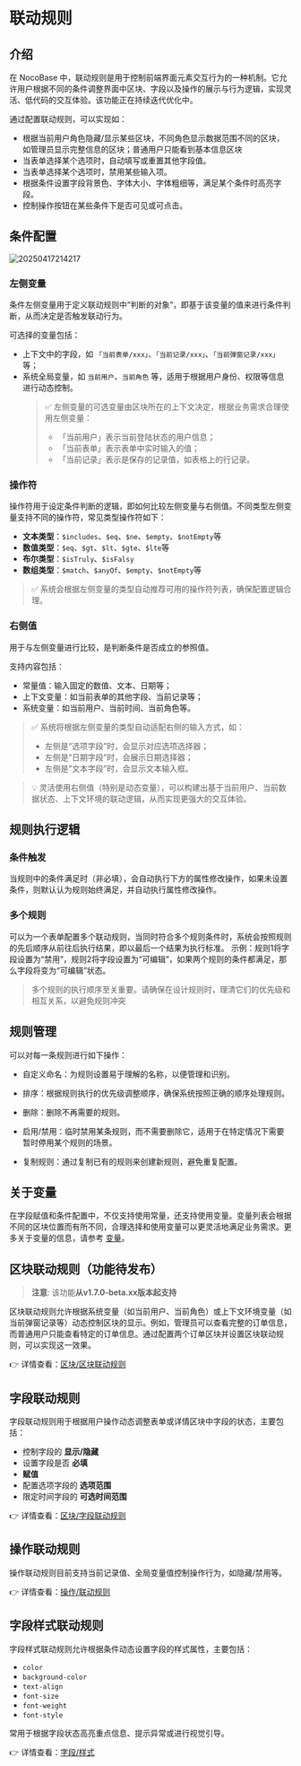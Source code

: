 # 联动规则

## 介绍

在 NocoBase 中，联动规则是用于控制前端界面元素交互行为的一种机制。它允许用户根据不同的条件调整界面中区块、字段以及操作的展示与行为逻辑，实现灵活、低代码的交互体验。该功能正在持续迭代优化中。

通过配置联动规则，可以实现如：

- 根据当前用户角色隐藏/显示某些区块，不同角色显示数据范围不同的区块，如管理员显示完整信息的区块；普通用户只能看到基本信息区块
- 当表单选择某个选项时，自动填写或重置其他字段值。
- 当表单选择某个选项时，禁用某些输入项。
- 根据条件设置字段背景色、字体大小、字体粗细等，满足某个条件时高亮字段。
- 控制操作按钮在某些条件下是否可见或可点击。

## 条件配置

![20250417214217](https://static-docs.nocobase.com/20250417214217.png)
### 左侧变量

条件左侧变量用于定义联动规则中“判断的对象”，即基于该变量的值来进行条件判断，从而决定是否触发联动行为。

可选择的变量包括：

- 上下文中的字段，如 `「当前表单/xxx」`、`「当前记录/xxx」`、`「当前弹窗记录/xxx」`等；
- 系统全局变量，如 `当前用户`、`当前角色` 等，适用于根据用户身份、权限等信息进行动态控制。
  > ✅ 左侧变量的可选变量由区块所在的上下文决定，根据业务需求合理使用左侧变量：
  >
  > - 「当前用户」表示当前登陆状态的用户信息；
  > - 「当前表单」表示表单中实时输入的值；
  > - 「当前记录」表示是保存的记录值，如表格上的行记录。
### 操作符

操作符用于设定条件判断的逻辑，即如何比较左侧变量与右侧值。不同类型左侧变量支持不同的操作符，常见类型操作符如下：

- **文本类型**：`$includes`、`$eq`、`$ne`、`$empty`、`$notEmpty`等
- **数值类型**：`$eq`、`$gt`、`$lt`、`$gte`、`$lte`等
- **布尔类型**：`$isTruly`、`$isFalsy`
- **数组类型**：`$match`、`$anyOf`、`$empty`、`$notEmpty`等

> ✅ 系统会根据左侧变量的类型自动推荐可用的操作符列表，确保配置逻辑合理。
### 右侧值

用于与左侧变量进行比较，是判断条件是否成立的参照值。

支持内容包括：

- 常量值：输入固定的数值、文本、日期等；
- 上下文变量：如当前表单的其他字段、当前记录等；
- 系统变量：如当前用户、当前时间、当前角色等。

> ✅ 系统将根据左侧变量的类型自动适配右侧的输入方式，如：
>
> - 左侧是“选项字段”时，会显示对应选项选择器；
> - 左侧是“日期字段”时，会展示日期选择器；
> - 左侧是“文本字段”时，会显示文本输入框。

> 💡 灵活使用右侧值（特别是动态变量），可以构建出基于当前用户、当前数据状态、上下文环境的联动逻辑，从而实现更强大的交互体验。

## 规则执行逻辑

### 条件触发

当规则中的条件满足时（非必填），会自动执行下方的属性修改操作，如果未设置条件，则默认认为规则始终满足，并自动执行属性修改操作。

### 多个规则

可以为一个表单配置多个联动规则，当同时符合多个规则条件时，系统会按照规则的先后顺序从前往后执行结果，即以最后一个结果为执行标准。
示例：规则1将字段设置为“禁用”，规则2将字段设置为“可编辑”，如果两个规则的条件都满足，那么字段将变为“可编辑”状态。

> 多个规则的执行顺序至关重要。请确保在设计规则时，理清它们的优先级和相互关系，以避免规则冲突

## 规则管理

可以对每一条规则进行如下操作：

- 自定义命名：为规则设置易于理解的名称，以便管理和识别。

- 排序：根据规则执行的优先级调整顺序，确保系统按照正确的顺序处理规则。

- 删除：删除不再需要的规则。

- 启用/禁用：临时禁用某条规则，而不需要删除它，适用于在特定情况下需要暂时停用某个规则的场景。

- 复制规则：通过复制已有的规则来创建新规则，避免重复配置。

## 关于变量

在字段赋值和条件配置中，不仅支持使用常量，还支持使用变量。变量列表会根据不同的区块位置而有所不同，合理选择和使用变量可以更灵活地满足业务需求。更多关于变量的信息，请参考 [变量](/handbook/ui/variables)。

## 区块联动规则（功能待发布）

> **注意**: 该功能**从v1.7.0-beta.xx版本起支持**

区块联动规则允许根据系统变量（如当前用户、当前角色）或上下文环境变量（如当前弹窗记录等）动态控制区块的显示。例如，管理员可以查看完整的订单信息，而普通用户只能查看特定的订单信息。通过配置两个订单区块并设置区块联动规则，可以实现这一效果。

👉 详情查看：[区块/区块联动规则](/handbook/ui/blocks/block-settings/block-linkage-rule)

## 字段联动规则

字段联动规则用于根据用户操作动态调整表单或详情区块中字段的状态，主要包括：

- 控制字段的 **显示/隐藏**
- 设置字段是否 **必填**
- **赋值**
- 配置选项字段的 **选项范围**
- 限定时间字段的 **可选时间范围**


👉 详情查看：[区块/字段联动规则](/handbook/ui/blocks/block-settings/field-linkage-rule)

## 操作联动规则

操作联动规则目前支持当前记录值、全局变量值控制操作行为，如隐藏/禁用等。

👉 详情查看：[操作/联动规则](/handbook/ui/actions/action-settings/linkage-rule)

## 字段样式联动规则

字段样式联动规则允许根据条件动态设置字段的样式属性，主要包括：

- `color`
- `background-color`
- `text-align`
- `font-size`
- `font-weight`
- `font-style`

常用于根据字段状态高亮重点信息、提示异常或进行视觉引导。

👉 详情查看：[字段/样式](/handbook/ui/fields/field-settings/style)
